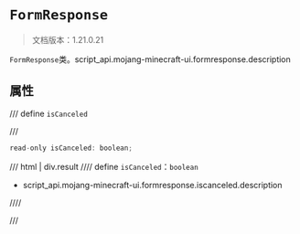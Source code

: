 # `FormResponse`

> 文档版本：1.21.0.21

`FormResponse`类。script_api.mojang-minecraft-ui.formresponse.description

## 属性

/// define
`isCanceled`


///

```js
read-only isCanceled: boolean;
```

/// html | div.result
//// define
`isCanceled`：`boolean`

- script_api.mojang-minecraft-ui.formresponse.iscanceled.description


////

///

